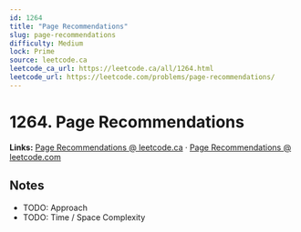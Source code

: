 ```yaml
--- 
id: 1264
title: "Page Recommendations"
slug: page-recommendations
difficulty: Medium
lock: Prime
source: leetcode.ca
leetcode_ca_url: https://leetcode.ca/all/1264.html
leetcode_url: https://leetcode.com/problems/page-recommendations/
---
```


# 1264. Page Recommendations

**Links:** [Page Recommendations @ leetcode.ca](https://leetcode.ca/all/1264.html) · [Page Recommendations @ leetcode.com](https://leetcode.com/problems/page-recommendations/)

## Notes
- TODO: Approach
- TODO: Time / Space Complexity

